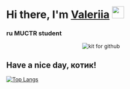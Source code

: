 <h1 text-align: center">Hi there, I'm <a href="https://t.me/vlrriiii" target="_blank">Valeriia</a> 
<img src="https://github.com/blackcater/blackcater/raw/main/images/Hi.gif" height="32"/></h1>

<h3 text-align: center;">ru MUCTR student</h3>

<center><img src="[https://i.pinimg.com/564x/96/f2/bf/96f2bfd4b2dda297d5351e29b4e60e85.jpg](https://i.pinimg.com/736x/83/7c/20/837c2003591cb7e14745ebb356fc030a.jpg)" alt="kit for github"></center>
<h2>Have a nice day, котик!</h2>

<!---Для компактной версии-->
[![Top Langs](https://github-readme-stats.vercel.app/api/top-langs/?username=meta6a6y&layout=compact)](https://github.com/anuraghazra/github-readme-stats)
